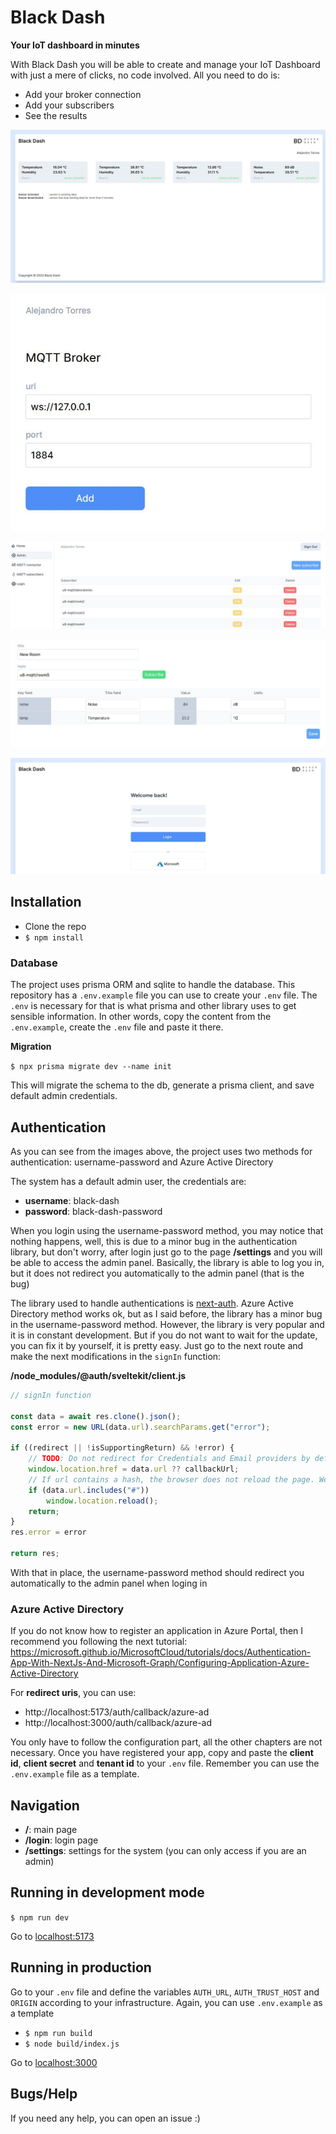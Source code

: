 # Black Dash

**Your IoT dashboard in minutes**

With Black Dash you will be able to create and manage your IoT Dashboard with just a mere of clicks, no code involved.
All you need to do is:
- Add your broker connection
- Add your subscribers
- See the results 

![Main page](/repo_info/img/main.JPG)

![Broker page](/repo_info/img/broker.JPG)

![Subscriber page](/repo_info/img/sub.JPG)

![New sub page](/repo_info/img/new_sub.JPG)

![Login page](/repo_info/img/sso.JPG)

## Installation

- Clone the repo
- `$ npm install`

### Database

The project uses prisma ORM and sqlite to handle the database. This repository has a `.env.example` file you can use to create your `.env` file. The `.env` is necessary for that is what prisma and other library uses to get sensible information. In other words, copy the content from the `.env.example`, create the `.env` file and paste it there.

**Migration**

`$ npx prisma migrate dev --name init`

This will migrate the schema to the db, generate a prisma client, and save default admin credentials.

## Authentication

As you can see from the images above, the project uses two methods for authentication: username-password and Azure Active Directory

The system has a default admin user, the credentials are:

- **username**: black-dash
- **password**: black-dash-password

When you login using the username-password method, you may notice that nothing happens, well, this is due to a minor bug in the authentication library, but don't worry, after login just go to the page **/settings** and you will be able to access the admin panel. Basically, the library is able to log you in, but it does not redirect you automatically to the admin panel (that is the bug)

The library used to handle authentications is <a href="https://github.com/nextauthjs/next-auth">next-auth</a>. Azure Active Directory method works ok, but as I said before, the library has a minor bug in the username-password method. However, the library is very popular and it is in constant development. But if you do not want to wait for the update, you can fix it by yourself, it is pretty easy. Just go to the next route and make the next modifications in the `signIn` function:

**/node_modules/@auth/sveltekit/client.js**
```js
// signIn function

const data = await res.clone().json();
const error = new URL(data.url).searchParams.get("error");

if ((redirect || !isSupportingReturn) && !error) {
    // TODO: Do not redirect for Credentials and Email providers by default in next major
    window.location.href = data.url ?? callbackUrl;
    // If url contains a hash, the browser does not reload the page. We reload manually
    if (data.url.includes("#"))
        window.location.reload();
    return;
}
res.error = error

return res;
```

With that in place, the username-password method should redirect you automatically to the admin panel when loging in 

### Azure Active Directory

If you do not know how to register an application in Azure Portal, then I recommend you following the next tutorial: <a href="https://microsoft.github.io/MicrosoftCloud/tutorials/docs/Authentication-App-With-NextJs-And-Microsoft-Graph/Configuring-Application-Azure-Active-Directory">https://microsoft.github.io/MicrosoftCloud/tutorials/docs/Authentication-App-With-NextJs-And-Microsoft-Graph/Configuring-Application-Azure-Active-Directory</a>

For **redirect uris**, you can use:
- http://localhost:5173/auth/callback/azure-ad
- http://localhost:3000/auth/callback/azure-ad

You only have to follow the configuration part, all the other chapters are not necessary. Once you have registered your app, copy and paste the **client id**, **client secret** and **tenant id** to your `.env` file. Remember you can use the `.env.example` file as a template.

## Navigation

- **/**: main page
- **/login**: login page
- **/settings**: settings for the system (you can only access if you are an admin)

## Running in development mode

`$ npm run dev`

Go to <a href="http://localhost:5173/">localhost:5173</a>

## Running in production

Go to your `.env` file and define the variables `AUTH_URL`, `AUTH_TRUST_HOST` and `ORIGIN` according to your infrastructure. Again, you can use `.env.example` as a template 

- `$ npm run build`
- `$ node build/index.js`

Go to <a href="http://localhost:5173/">localhost:3000</a>

## Bugs/Help

If you need any help, you can open an issue :)
